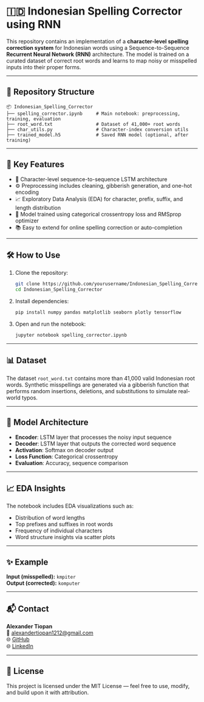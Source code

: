 # 🇮🇩 Indonesian Spelling Corrector using RNN

This repository contains an implementation of a **character-level spelling correction system** for Indonesian words using a Sequence-to-Sequence **Recurrent Neural Network (RNN)** architecture. The model is trained on a curated dataset of correct root words and learns to map noisy or misspelled inputs into their proper forms.

---

## 📁 Repository Structure

```
📦 Indonesian_Spelling_Corrector
├── spelling_corrector.ipynb     # Main notebook: preprocessing, training, evaluation
├── root_word.txt                # Dataset of 41,000+ root words
├── char_utils.py                # Character-index conversion utils
├── trained_model.h5             # Saved RNN model (optional, after training)
```

---

## 📌 Key Features

- 🔡 Character-level sequence-to-sequence LSTM architecture
- ⚙️ Preprocessing includes cleaning, gibberish generation, and one-hot encoding
- 📈 Exploratory Data Analysis (EDA) for character, prefix, suffix, and length distribution
- 🧪 Model trained using categorical crossentropy loss and RMSprop optimizer
- 📚 Easy to extend for online spelling correction or auto-completion

---

## 🛠 How to Use

1. Clone the repository:
   ```bash
   git clone https://github.com/yourusername/Indonesian_Spelling_Corrector.git
   cd Indonesian_Spelling_Corrector
   ```

2. Install dependencies:
   ```bash
   pip install numpy pandas matplotlib seaborn plotly tensorflow
   ```

3. Open and run the notebook:
   ```bash
   jupyter notebook spelling_corrector.ipynb
   ```

---

## 📊 Dataset

The dataset `root_word.txt` contains more than 41,000 valid Indonesian root words. Synthetic misspellings are generated via a gibberish function that performs random insertions, deletions, and substitutions to simulate real-world typos.

---

## 🧠 Model Architecture

- **Encoder**: LSTM layer that processes the noisy input sequence
- **Decoder**: LSTM layer that outputs the corrected word sequence
- **Activation**: Softmax on decoder output
- **Loss Function**: Categorical crossentropy
- **Evaluation**: Accuracy, sequence comparison

---

## 📈 EDA Insights

The notebook includes EDA visualizations such as:
- Distribution of word lengths
- Top prefixes and suffixes in root words
- Frequency of individual characters
- Word structure insights via scatter plots

---

## ✨ Example

**Input (misspelled):** `kmpiter`  
**Output (corrected):** `komputer`

---

## 📬 Contact

**Alexander Tiopan**  
📧 alexandertiopan1212@gmail.com  
🌐 [GitHub](https://github.com/alexandertiopan1212)  
🌐 [LinkedIn](https://www.linkedin.com/in/alexander-tiopan/)

---

## 📝 License

This project is licensed under the MIT License — feel free to use, modify, and build upon it with attribution.
